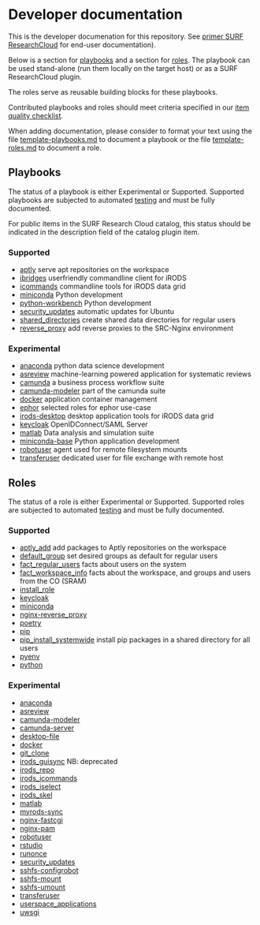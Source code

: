 # Developer documentation
This is the developer documenation for this repository.
See [primer SURF ResearchCloud](primer-for-users.md) for end-user documentation).


Below is a section for [playbooks](#Playbooks) and a section for [roles](#Roles).
The playbook can be used stand-alone (run them locally on the target host) 
or as a SURF ResearchCloud plugin.

The roles serve as reusable building blocks for these playbooks.

Contributed playbooks and roles should meet criteria specified in our [item quality checklist](./item_quality_checklist.md).


When adding documentation, please consider to format your text
using the file [template-playbooks.md](playbooks/template-playbooks.md) to
document a playbook
or the file [template-roles.md](roles/template-roles.md) to document a role.

## Playbooks
The status of a playbook is either Experimental or Supported. Supported playbooks are subjected to automated [testing](./index.md#Test-driven-development) and must be fully documented.

For public items in the SURF Research Cloud catalog, this
status should be indicated in the description field of the catalog plugin item.

### Supported

- [aptly](playbooks/aptly.md) serve apt repositories on the workspace
- [ibridges](playbooks/ibridges.yml) userfriendly commandline client for iRODS
- [icommands](playbooks/icommands.md)  commandline tools for iRODS data grid
- [miniconda](playbooks/miniconda.md)  Python development
- [python-workbench](playbooks/python-workbench.md)  Python development
- [security_updates](playbooks/security_updates.md)  automatic updates for Ubuntu
- [shared_directories](playbooks/shared_directories.md) create shared data directories for regular users
- [reverse_proxy](playbooks/reverse_proxy.md) add reverse proxies to the SRC-Nginx environment

### Experimental

- [anaconda](playbooks/anaconda.md)  python data science development
- [asreview](playbooks/asreview.md)  machine-learning powered application for systematic reviews
- [camunda](playbooks/camunda.md)  a business process workflow suite
- [camunda-modeler](playbooks/camunda-modeler.md)  part of the camunda suite
- [docker](playbooks/docker.md) application container management
- [ephor](playbooks/ephor.md) selected roles for ephor use-case
- [irods-desktop](playbooks/irods-desktop.md) desktop application tools for iRODS data grid
- [keycloak](playbooks/keycloak.md)  OpenIDConnect/SAML Server
- [matlab](playbooks/matlab.md) Data analysis and simulation suite
- [miniconda-base](playbooks/miniconda-base.md)   Python application development
- [robotuser](playbooks/robotuser.md) agent used for remote filesystem mounts   
- [transferuser](playbooks/transferuser.md) dedicated user for file exchange with remote host


## Roles

The status of a role is either Experimental or Supported. Supported roles are subjected to automated [testing](./index.md#Test-driven-development) and must be fully documented.

### Supported

- [aptly_add](roles/aptly_add.md) add packages to Aptly repositories on the workspace
- [default_group](roles/default_group.md) set desired groups as default for regular users
- [fact_regular_users](roles/fact_regular_users.md) facts about users on the system
- [fact_workspace_info](roles/fact_workspace_info.md) facts about the workspace, and groups and users from the CO (SRAM)
- [install_role](roles/install_role.md)
- [keycloak](roles/keycloak.md)
- [miniconda](roles/miniconda.md)
- [nginx-reverse_proxy](roles/nginx-reverse_proxy.md)
- [poetry](roles/poetry.md)
- [pip](roles/pip.md)
- [pip_install_systemwide](roles/pip_install_systemwide.md) install pip packages in a shared directory for all users
- [pyenv](roles/pyenv.md)
- [python](roles/python.md)

### Experimental

- [anaconda](roles/anaconda.md)
- [asreview](roles/asreview.md)
- [camunda-modeler](roles/camunda-modeler.md)
- [camunda-server](roles/camunda-server.md)
- [desktop-file](roles/desktop_file.md)
- [docker](roles/docker.md)
- [git_clone](roles/git_clone.md)
- [irods_guisync](roles/irods_guisync.md)  NB: deprecated
- [irods_repo](roles/irods_repo.md)
- [irods_icommands](roles/irods_icommands.md)
- [irods_iselect](roles/irods_iselect.md)
- [irods_skel](roles/irods_skel.md)
- [matlab](roles/matlab.md)
- [myrods-sync](roles/myrods-sync.md)  
- [nginx-fastcgi](roles/nginx-fastcgi.md)   
- [nginx-pam](roles/nginx-pam.md)
- [robotuser](roles/robotuser.md)
- [rstudio](roles/rstudio.md)
- [runonce](roles/runonce.md)
- [security_updates](roles/security_updates.md)
- [sshfs-configrobot](roles/sshfs-configrobot.md)
- [sshfs-mount](roles/sshfs-mount.md)
- [sshfs-umount](roles/sshfs-umount.md)   
- [transferuser](roles/transferuser.md)   
- [userspace_applications](roles/userspace_applications.md)
- [uwsgi](roles/uwsgi.md)
